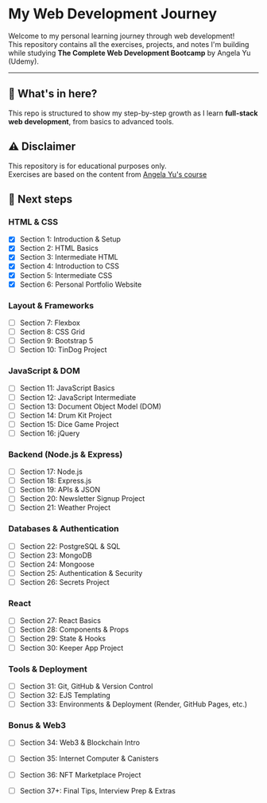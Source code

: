 # My Web Development Journey

Welcome to my personal learning journey through web development!  
This repository contains all the exercises, projects, and notes I'm building while studying **The Complete Web Development Bootcamp** by Angela Yu (Udemy).

---

## 🚀 What's in here?

This repo is structured to show my step-by-step growth as I learn **full-stack web development**, from basics to advanced tools.


## ⚠️ Disclaimer

This repository is for educational purposes only.  
Exercises are based on the content from [Angela Yu's course](https://www.udemy.com/course/the-complete-web-development-bootcamp/)  

## 📌 Next steps

### HTML & CSS
- [x] Section 1: Introduction & Setup
- [x] Section 2: HTML Basics
- [x] Section 3: Intermediate HTML
- [x] Section 4: Introduction to CSS
- [x] Section 5: Intermediate CSS
- [x] Section 6: Personal Portfolio Website

### Layout & Frameworks
- [ ] Section 7: Flexbox
- [ ] Section 8: CSS Grid
- [ ] Section 9: Bootstrap 5
- [ ] Section 10: TinDog Project

### JavaScript & DOM
- [ ] Section 11: JavaScript Basics
- [ ] Section 12: JavaScript Intermediate
- [ ] Section 13: Document Object Model (DOM)
- [ ] Section 14: Drum Kit Project
- [ ] Section 15: Dice Game Project
- [ ] Section 16: jQuery

### Backend (Node.js & Express)
- [ ] Section 17: Node.js
- [ ] Section 18: Express.js
- [ ] Section 19: APIs & JSON
- [ ] Section 20: Newsletter Signup Project
- [ ] Section 21: Weather Project

### Databases & Authentication
- [ ] Section 22: PostgreSQL & SQL
- [ ] Section 23: MongoDB
- [ ] Section 24: Mongoose
- [ ] Section 25: Authentication & Security
- [ ] Section 26: Secrets Project

### React
- [ ] Section 27: React Basics
- [ ] Section 28: Components & Props
- [ ] Section 29: State & Hooks
- [ ] Section 30: Keeper App Project

### Tools & Deployment
- [ ] Section 31: Git, GitHub & Version Control
- [ ] Section 32: EJS Templating
- [ ] Section 33: Environments & Deployment (Render, GitHub Pages, etc.)

### Bonus & Web3
- [ ] Section 34: Web3 & Blockchain Intro
- [ ] Section 35: Internet Computer & Canisters
- [ ] Section 36: NFT Marketplace Project
- [ ] Section 37+: Final Tips, Interview Prep & Extras
      

